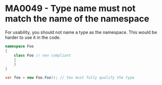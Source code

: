 # MA0049 - Type name must not match the name of the namespace

For usability, you should not name a type as the namespace. This would be harder to use it in the code.

````csharp
namespace Foo
{
    class Foo // non compliant
    {
    }
}

var foo = new Foo.Foo(); // You must fully qualify the type
````
